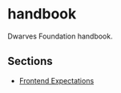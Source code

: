 # handbook
Dwarves Foundation handbook.

## Sections

- [Frontend Expectations](frontend-expectations.md)
